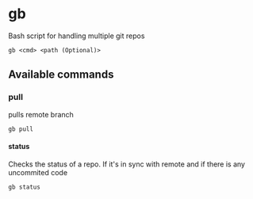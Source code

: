 # gb
Bash script for handling multiple git repos
```
gb <cmd> <path (Optional)>
```

## Available commands
### pull
pulls remote branch 
```
gb pull
````
#### status 
Checks the status of a repo. If it's in sync with remote and if there is any uncommited code
```sh
gb status
```
